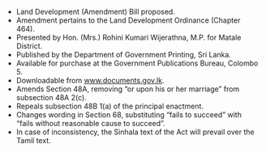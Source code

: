 - Land Development (Amendment) Bill proposed.
- Amendment pertains to the Land Development Ordinance (Chapter 464).
- Presented by Hon. (Mrs.) Rohini Kumari Wijerathna, M.P. for Matale District.
- Published by the Department of Government Printing, Sri Lanka.
- Available for purchase at the Government Publications Bureau, Colombo 5.
- Downloadable from www.documents.gov.lk.
- Amends Section 48A, removing “or upon his or her marriage” from subsection 48A 2(c).
- Repeals subsection 48B 1(a) of the principal enactment.
- Changes wording in Section 68, substituting “fails to succeed” with “fails without reasonable cause to succeed”.
- In case of inconsistency, the Sinhala text of the Act will prevail over the Tamil text.